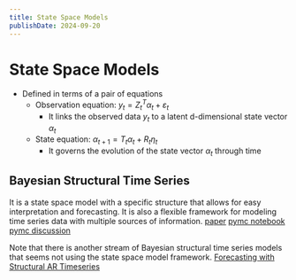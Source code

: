 ```yaml
---
title: State Space Models
publishDate: 2024-09-20
---
```


# State Space Models

- Defined in terms of a pair of equations
  - Observation equation: $y_t = Z_t^T \alpha_t + \varepsilon_t$
    - It links the observed data $y_t$ to a latent d-dimensional state vector $\alpha_t$
  - State equation: $\alpha_{t+1} = T_t \alpha_t + R_t \eta_t$
    - It governs the evolution of the state vector $\alpha_t$ through time

## Bayesian Structural Time Series

It is a state space model with a specific structure that allows for easy interpretation and forecasting. It is also a flexible framework for modeling time series data with multiple sources of information. [paper](https://static.googleusercontent.com/media/research.google.com/zh-TW//pubs/archive/41854.pdf) [pymc notebook](https://github.com/pymc-devs/pymc-experimental/blob/main/notebooks/Structural%20Timeseries%20Modeling.ipynb) [pymc discussion](https://discourse.pymc.io/t/pymc-experimental-now-includes-state-spaces-models/12773)

Note that there is another stream of Bayesian structural time series models that seems not using the state space model framework. [Forecasting with Structural AR Timeseries](https://www.pymc.io/projects/examples/en/latest/time_series/Forecasting_with_structural_timeseries.html)
